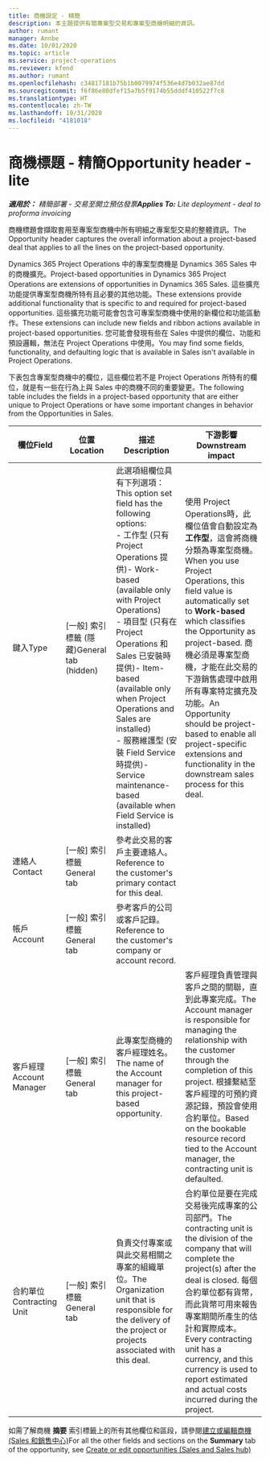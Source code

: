 ```yaml
---
title: 商機設定 - 精簡
description: 本主題提供有關專案型交易和專案型商機明細的資訊。
author: rumant
manager: Annbe
ms.date: 10/01/2020
ms.topic: article
ms.service: project-operations
ms.reviewer: kfend
ms.author: rumant
ms.openlocfilehash: c34817181b75b1b0079974f536e4d7b032ae87dd
ms.sourcegitcommit: f6f86e80dfef15a7b5f9174b55dddf410522f7c8
ms.translationtype: HT
ms.contentlocale: zh-TW
ms.lasthandoff: 10/31/2020
ms.locfileid: "4181018"
---
```

# <a name="opportunity-header---lite"></a><span data-ttu-id="cb149-103">商機標題 - 精簡</span><span class="sxs-lookup"><span data-stu-id="cb149-103">Opportunity header - lite</span></span>

<span data-ttu-id="cb149-104">_**適用於：** 精簡部署 - 交易至開立預估發票_</span><span class="sxs-lookup"><span data-stu-id="cb149-104">_**Applies To:** Lite deployment - deal to proforma invoicing_</span></span>

<span data-ttu-id="cb149-105">商機標題會擷取套用至專案型商機中所有明細之專案型交易的整體資訊。</span><span class="sxs-lookup"><span data-stu-id="cb149-105">The Opportunity header captures the overall information about a project-based deal that applies to all the lines on the project-based opportunity.</span></span>

<span data-ttu-id="cb149-106">Dynamics 365 Project Operations 中的專案型商機是 Dynamics 365 Sales 中的商機擴充。</span><span class="sxs-lookup"><span data-stu-id="cb149-106">Project-based opportunities in Dynamics 365 Project Operations are extensions of opportunities in Dynamics 365 Sales.</span></span> <span data-ttu-id="cb149-107">這些擴充功能提供專案型商機所特有且必要的其他功能。</span><span class="sxs-lookup"><span data-stu-id="cb149-107">These extensions provide additional functionality that is specific to and required for project-based opportunities.</span></span> <span data-ttu-id="cb149-108">這些擴充功能可能會包含可專案型商機中使用的新欄位和功能區動作。</span><span class="sxs-lookup"><span data-stu-id="cb149-108">These extensions can include new fields and ribbon actions available in project-based opportunities.</span></span> <span data-ttu-id="cb149-109">您可能會發現有些在 Sales 中提供的欄位、功能和預設邏輯，無法在 Project Operations 中使用。</span><span class="sxs-lookup"><span data-stu-id="cb149-109">You may find some fields, functionality, and defaulting logic that is available in Sales isn't available in Project Operations.</span></span>

<span data-ttu-id="cb149-110">下表包含專案型商機中的欄位，這些欄位若不是 Project Operations 所特有的欄位，就是有一些在行為上與 Sales 中的商機不同的重要變更。</span><span class="sxs-lookup"><span data-stu-id="cb149-110">The following table includes the fields in a project-based opportunity that are either unique to Project Operations or have some important changes in behavior from the Opportunities in Sales.</span></span>

| <span data-ttu-id="cb149-111">**欄位**</span><span class="sxs-lookup"><span data-stu-id="cb149-111">**Field**</span></span> | <span data-ttu-id="cb149-112">**位置**</span><span class="sxs-lookup"><span data-stu-id="cb149-112">**Location**</span></span> | <span data-ttu-id="cb149-113">**描述**</span><span class="sxs-lookup"><span data-stu-id="cb149-113">**Description**</span></span> | <span data-ttu-id="cb149-114">**下游影響**</span><span class="sxs-lookup"><span data-stu-id="cb149-114">**Downstream impact**</span></span> |
| --- | --- | --- | --- |
| <span data-ttu-id="cb149-115">鍵入</span><span class="sxs-lookup"><span data-stu-id="cb149-115">Type</span></span> | <span data-ttu-id="cb149-116">[一般] 索引標籤 (隱藏)</span><span class="sxs-lookup"><span data-stu-id="cb149-116">General tab (hidden)</span></span> | <span data-ttu-id="cb149-117">此選項組欄位具有下列選項：</span><span class="sxs-lookup"><span data-stu-id="cb149-117">This option set field has the following options:</span></span></br><span data-ttu-id="cb149-118">- 工作型 (只有 Project Operations 提供)</span><span class="sxs-lookup"><span data-stu-id="cb149-118">- Work-based (available only with Project Operations)</span></span></br><span data-ttu-id="cb149-119">- 項目型 (只有在 Project Operations 和 Sales 已安裝時提供)</span><span class="sxs-lookup"><span data-stu-id="cb149-119">- Item-based (available only when Project Operations and Sales are installed)</span></span></br><span data-ttu-id="cb149-120">- 服務維護型 (安裝 Field Service 時提供)</span><span class="sxs-lookup"><span data-stu-id="cb149-120">- Service maintenance-based (available when Field Service is installed)</span></span> | <span data-ttu-id="cb149-121">使用 Project Operations時，此欄位值會自動設定為 **工作型**，這會將商機分類為專案型商機。</span><span class="sxs-lookup"><span data-stu-id="cb149-121">When you use Project Operations, this field value is automatically set to **Work-based** which classifies the Opportunity as project-based.</span></span> <span data-ttu-id="cb149-122">商機必須是專案型商機，才能在此交易的下游銷售處理中啟用所有專案特定擴充及功能。</span><span class="sxs-lookup"><span data-stu-id="cb149-122">An Opportunity should be project-based to enable all project-specific extensions and functionality in the downstream sales process for this deal.</span></span> |
| <span data-ttu-id="cb149-123">連絡人</span><span class="sxs-lookup"><span data-stu-id="cb149-123">Contact</span></span> | <span data-ttu-id="cb149-124">[一般] 索引標籤</span><span class="sxs-lookup"><span data-stu-id="cb149-124">General tab</span></span> | <span data-ttu-id="cb149-125">參考此交易的客戶主要連絡人。</span><span class="sxs-lookup"><span data-stu-id="cb149-125">Reference to the customer's primary contact for this deal.</span></span> | |
| <span data-ttu-id="cb149-126">帳戶</span><span class="sxs-lookup"><span data-stu-id="cb149-126">Account</span></span> | <span data-ttu-id="cb149-127">[一般] 索引標籤</span><span class="sxs-lookup"><span data-stu-id="cb149-127">General tab</span></span> | <span data-ttu-id="cb149-128">參考客戶的公司或客戶記錄。</span><span class="sxs-lookup"><span data-stu-id="cb149-128">Reference to the customer's company or account record.</span></span> | |
| <span data-ttu-id="cb149-129">客戶經理</span><span class="sxs-lookup"><span data-stu-id="cb149-129">Account Manager</span></span> | <span data-ttu-id="cb149-130">[一般] 索引標籤</span><span class="sxs-lookup"><span data-stu-id="cb149-130">General tab</span></span> | <span data-ttu-id="cb149-131">此專案型商機的客戶經理姓名。</span><span class="sxs-lookup"><span data-stu-id="cb149-131">The name of the Account manager for this project-based opportunity.</span></span> | <span data-ttu-id="cb149-132">客戶經理負責管理與客戶之間的關聯，直到此專案完成。</span><span class="sxs-lookup"><span data-stu-id="cb149-132">The Account manager is responsible for managing the relationship with the customer through the completion of this project.</span></span> <span data-ttu-id="cb149-133">根據繫結至客戶經理的可預約資源記錄，預設會使用合約單位。</span><span class="sxs-lookup"><span data-stu-id="cb149-133">Based on the bookable resource record tied to the Account manager, the contracting unit is defaulted.</span></span> |
| <span data-ttu-id="cb149-134">合約單位</span><span class="sxs-lookup"><span data-stu-id="cb149-134">Contracting Unit</span></span> | <span data-ttu-id="cb149-135">[一般] 索引標籤</span><span class="sxs-lookup"><span data-stu-id="cb149-135">General tab</span></span> | <span data-ttu-id="cb149-136">負責交付專案或與此交易相關之專案的組織單位。</span><span class="sxs-lookup"><span data-stu-id="cb149-136">The Organization unit that is responsible for the delivery of the project or projects associated with this deal.</span></span> | <span data-ttu-id="cb149-137">合約單位是要在完成交易後完成專案的公司部門。</span><span class="sxs-lookup"><span data-stu-id="cb149-137">The contracting unit is the division of the company that will complete the project(s) after the deal is closed.</span></span> <span data-ttu-id="cb149-138">每個合約單位都有貨幣，而此貨幣可用來報告專案期間所產生的估計和實際成本。</span><span class="sxs-lookup"><span data-stu-id="cb149-138">Every contracting unit has a currency, and this currency is used to report estimated and actual costs incurred during the project.</span></span> |

<span data-ttu-id="cb149-139">如需了解商機 **摘要** 索引標籤上的所有其他欄位和區段，請參閱[建立或編輯商機 (Sales 和銷售中心)](https://docs.microsoft.com/dynamics365/sales-enterprise/create-edit-opportunity-sales)</span><span class="sxs-lookup"><span data-stu-id="cb149-139">For all the other fields and sections on the **Summary** tab of the opportunity, see [Create or edit opportunities (Sales and Sales hub)](https://docs.microsoft.com/dynamics365/sales-enterprise/create-edit-opportunity-sales)</span></span>
